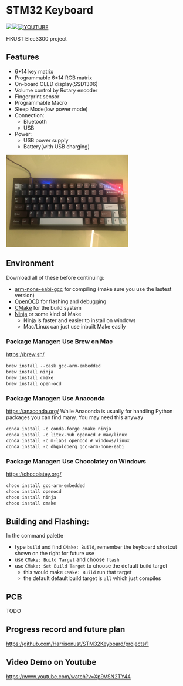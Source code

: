 # STM32 Keyboard
<img src="https://img.shields.io/badge/Made_with-stm32f103-blueviolet"><img src="https://img.shields.io/badge/Status-ongoing-brightgreen">[![YOUTUBE](https://img.shields.io/badge/Video-Youtube-red)](https://youtu.be/Xp9VSN2TY44)

HKUST Elec3300 project

## Features
* 6*14 key matrix
* Programmable 6*14 RGB matrix
* On-board OLED display(SSD1306)
* Volume control by Rotary encoder
* Fingerprint sensor
* Programmable Macro
* Sleep Mode(low power mode)
* Connection:
    * Bluetooth
    * USB
* Power:
    * USB power supply
    * Battery(with USB charging)

<img src = "doc/images/view.jpg" height="250">

## Environment
Download all of these before continuing:

- [arm-none-eabi-gcc](https://developer.arm.com/tools-and-software/open-source-software/developer-tools/gnu-toolchain/gnu-rm/downloads) for compiling (make sure you use the lastest version)
- [OpenOCD](https://github.com/xpack-dev-tools/openocd-xpack/releases/) for flashing and debugging
- [CMake](https://cmake.org/download/) for the build system
- [Ninja](https://ninja-build.org/) or some kind of Make
	- Ninja is faster and easier to install on windows
	- Mac/Linux can just use inbuilt Make easily
### Package Manager: Use Brew on Mac

https://brew.sh/

```
brew install --cask gcc-arm-embedded
brew install ninja
brew install cmake
brew install open-ocd
```

### Package Manager: Use Anaconda

https://anaconda.org/
While Anaconda is usually for handling Python packages you can find many. You may need this anyway

```
conda install -c conda-forge cmake ninja 
conda install -c litex-hub openocd # max/linux
conda install -c m-labs openocd # windows/linux
conda install -c dhgoldberg gcc-arm-none-eabi
```

### Package Manager: Use Chocolatey on Windows

https://chocolatey.org/

```
choco install gcc-arm-embedded
choco install openocd
choco install ninja
choco install cmake
```
## Building and Flashing:
In the command palette
- type `build` and find `CMake: Build`, remember the keyboard shortcut shown on the right for future use
- use `CMake: Build Target` and choose `flash`
- use `CMake: Set Build Target` to choose the default build target
    - this would make `CMake: Build` run that target
    - the default default build target is `all` which just compiles

## PCB
TODO
## Progress record and future plan
https://github.com/Harrisonust/STM32Keyboard/projects/1

## Video Demo on Youtube
https://www.youtube.com/watch?v=Xp9VSN2TY44
